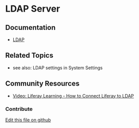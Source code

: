 # LDAP Server

## Documentation

* [LDAP](https://help.liferay.com/hc/en-us/articles/360029031771-LDAP)

## Related Topics

* see also: LDAP settings in System Settings

## Community Resources

* [Video: Liferay Learning - How to Connect Liferay to LDAP](https://www.youtube.com/watch?v=UTqZHwjQLIc)

### Contribute

[Edit this file on github](https://github.com/olafk/controlpanel-documentation-docs/blob/master/md/72en/com_liferay_configuration_admin_web_portlet_InstanceSettingsPortlet/portal_settings_edit_ldap_server.md)
